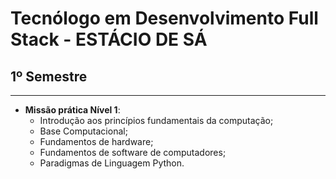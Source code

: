 # Tecnólogo em Desenvolvimento Full Stack - ESTÁCIO DE SÁ

## 1º Semestre
***
- **Missão prática Nível 1**: 
   - Introdução aos princípios fundamentais da computação;
   - Base Computacional; 
   - Fundamentos de hardware;
   - Fundamentos de software de computadores;
   - Paradigmas de Linguagem Python. 
